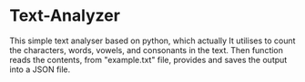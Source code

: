 # Text-Analyzer
This simple text analyser based on python, which actually It utilises to count the characters, words, vowels, and consonants in the text. Then function reads the contents, from "example.txt" file, provides and saves the output into a JSON file.
